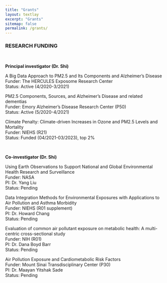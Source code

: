 ```yaml
---
title: "Grants"
layout: textlay
excerpt: "Grants"
sitemap: false
permalink: /grants/
---
```



<div class="row">
<div class="col-sm-10 clearfix">

### RESEARCH FUNDING 
<p><br/></p>
<b> Principal investigator (Dr. Shi) </b><br/>

<p>A Big Data Approach to PM2.5 and Its Components and Alzheimer’s Disease <br/>
Funder: The HERCULES Exposome Research Center <br/>
Status: Active (4/2020-3/2021) <br/></p>

<p>PM2.5 Components, Sources, and Alzheimer’s Disease and related dementias <br/>
Funder: Emory Alzheimer’s Disease Research Center (P50) <br/>
Status: Active (5/2020-4/2021) <br/></p>

<p>Climate Penalty: Climate-driven Increases in Ozone and PM2.5 Levels and Mortality <br/>
Funder: NIEHS (R21) <br/>
Status: Funded (04/2021-03/2023), top 2% <br/></p>
<p><br/></p>
<b>Co-investigator (Dr. Shi)</b> <br/>

<p>Using Earth Observations to Support National and Global Environmental Health Research and Surveillance <br/>
Funder: NASA <br/>
PI: Dr. Yang Liu <br/>
Status: Pending <br/></p>

<p>Data Integration Methods for Environmental Exposures with Applications to Air Pollution and Asthma Morbidity <br/>
Funder: NIEHS (R01 supplement) <br/>
PI: Dr. Howard Chang <br/>
Status: Pending <br/></p>

<p>Evaluation of common air pollutant exposure on metabolic health: A multi-centric cross-sectional study <br/>
Funder: NIH (R01) <br/>
PI: Dr. Dana Boyd Barr <br/>
Status: Pending<br/></p>

<p>Air Pollution Exposure and Cardiometabolic Risk Factors <br/>
Funder: Mount Sinai Transdisciplinary Center (P30) <br/>
PI: Dr. Maayan Yitshak Sade <br/>
Status: Pending <br/></p>


<p><br/></p>


